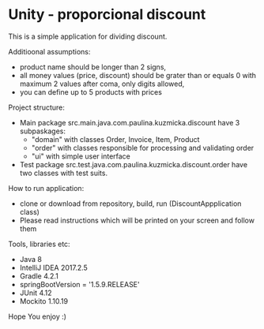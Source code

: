 # Unity - proporcional discount

This is a simple application for dividing discount.

Additioonal assumptions:
- product name should be longer than 2 signs,
- all money values (price, discount) should be grater than or equals 0 with maximum 2 values after coma, only digits allowed,
- you can define up to 5 products with prices

Project structure:
- Main package src.main.java.com.paulina.kuzmicka.discount have 3 subpaskages:
  - "domain" with classes Order, Invoice, Item, Product
  - "order" with classes responsible for processing and validating order
  - "ui" with simple user interface
- Test package src.test.java.com.paulina.kuzmicka.discount.order have two classes with test suits.

How to run application:
- clone or download from repository, build, run (DiscountAppplication class)
- Please read instructions which will be printed on your screen and follow them

Tools, libraries etc:
- Java 8
- IntelliJ IDEA 2017.2.5
- Gradle 4.2.1
- springBootVersion = '1.5.9.RELEASE'
- JUnit 4.12
- Mockito 1.10.19

Hope You enjoy :)
